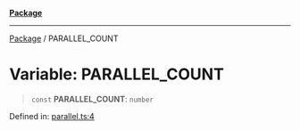 [**Package**](../README.md)

***

[Package](../globals.md) / PARALLEL\_COUNT

# Variable: PARALLEL\_COUNT

> `const` **PARALLEL\_COUNT**: `number`

Defined in: [parallel.ts:4](https://github.com/AlexXanderGrib/proxy-master/blob/ca5aa337e3a3c6ac87453a9ce0f2477b801f4bc9/src/parallel.ts#L4)
